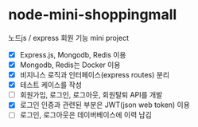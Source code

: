 # node-mini-shoppingmall

노드js / express 회원 기능 mini project

- [x] Express.js, Mongodb, Redis 이용
- [x] Mongodb, Redis는 Docker 이용
- [x] 비지니스 로직과 인터페이스(express routes) 분리
- [x] 테스트 케이스를 작성
- [ ] 회원가입, 로그인, 로그아웃, 회원탈퇴 API를 개발
- [x] 로그인 인증과 관련된 부분은 JWT(json web token) 이용
- [ ] 로그인, 로그아웃은 데이버베이스에 이력 남김
